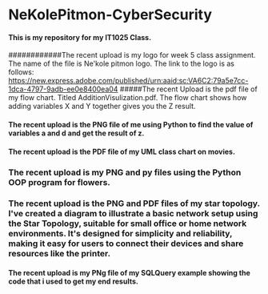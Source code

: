 # NeKolePitmon-CyberSecurity
#### This is my repository for my IT1025 Class.
############The recent upload is my logo for week 5 class assignment. The name of the file is Ne'kole pitmon logo. The link to the logo is as follows: https://new.express.adobe.com/published/urn:aaid:sc:VA6C2:79a5e7cc-1dca-4797-9adb-ee0e8400ea04
#####The recent Upload is the pdf file of my flow chart. Titled AdditionVisulization.pdf. The flow chart shows how adding variables X and Y together gives you the Z result.
#### The recent upload is the PNG file of me using Python to find the value of variables a and d and get the result of z.
#### The recent upload is the PDF file of my UML class chart on movies.
### The recent upload is my PNG and py files using the Python OOP program for flowers.
### The recent upload is the PNG and PDF files of my star topology.  I've created a diagram to illustrate a basic network setup using the Star Topology, suitable for small office or home network environments. It's designed for simplicity and reliability, making it easy for users to connect their devices and share resources like the printer.
#### The recent upload is my PNg file of  my SQLQuery example showing the code that i used to get my end results. 

